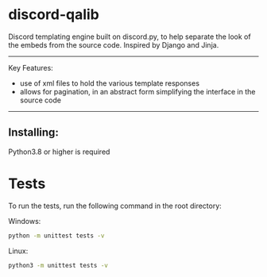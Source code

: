 # discord-qalib

Discord templating engine built on discord.py, to help separate the look of the embeds from the source code.
Inspired by Django and Jinja.

-----
Key Features:
- use of xml files to hold the various template responses
- allows for pagination, in an abstract form simplifying the interface in the source code

-----

## Installing: 
Python3.8 or higher is required

# Tests
To run the tests, run the following command in the root directory:

Windows:
```bash
python -m unittest tests -v 
```

Linux:
```bash
python3 -m unittest tests -v
```